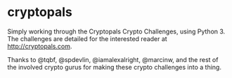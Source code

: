# cryptopals
Simply working through the Cryptopals Crypto Challenges, using Python 3.  The challenges are detailed for the interested reader at <http://cryptopals.com>.  

Thanks to @tqbf, @spdevlin, @iamalexalright, @marcinw, and the rest of the involved crypto gurus for making these crypto challenges into a thing.
